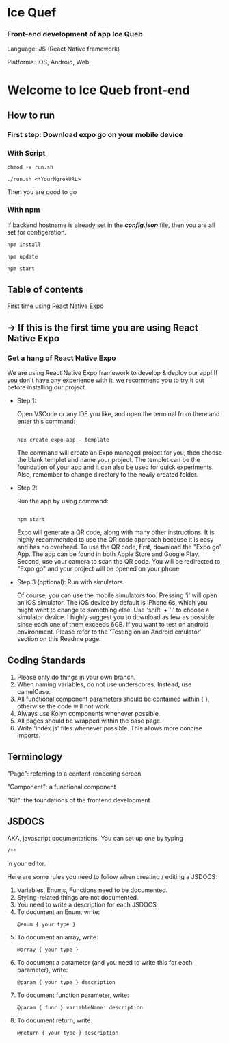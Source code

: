 # Ice Quef

### Front-end development of app Ice Queb

Language: JS (React Native framework)


Platforms: iOS, Android, Web

# Welcome to Ice Queb front-end

## How to run

### First step: Download expo go on your mobile device


### With Script
`chmod +x run.sh`

`./run.sh <*YourNgrokURL>`

Then you are good to go

### With npm
If backend hostname is already set in the ***config.json*** file, then you are all set for configeration.

`npm install`

`npm update`

`npm start`



## Table of contents




[First time using React Native Expo](https://github.com/algebra2boy/Ice-Quef/tree/Jianxin#--if-this-is-the-first-time-you-are-using-react-native-expo)




## -> If this is the first time you are using React Native Expo

### Get a hang of React Native Expo




We are using React Native Expo framework to develop & deploy our app!
If you don't have any experience with it, we recommend you to try it
out before installing our project. 

* Step 1:

   Open VSCode or any IDE you like, and open the terminal from there
and enter this command:

   ```

   npx create-expo-app --template

   ```

   The command will create an Expo managed project for you, then choose 
the blank templet and name your project. The templet can be the
foundation of your app and it can also be used for quick experiments.
Also, remember to change directory to the newly created folder.

* Step 2:

   Run the app by using command:

   ```

   npm start

   ```

   Expo will generate a QR code, along with many other instructions.
It is highly recommended to use the QR code approach because 
it is easy and has no overhead. To use the QR code, first, download
the "Expo go" App. The app can be found in both Apple Store and Google Play.
Second, use your camera to scan the QR code. You will be redirected to
"Expo go" and your project will be opened on your phone.


* Step 3 (optional):
   Run with simulators
  
   Of course, you can use the mobile simulators too. 
Pressing 'i' will open an iOS simulator. The iOS device by default is iPhone 6s, 
which you might want to change to something else. Use 'shift' + 'i' to choose a 
simulator device. I highly suggest you to download as few as possible since each 
one of them exceeds 6GB. If you want to test on android environment. Please refer 
to the 'Testing on an Android emulator' section on this Readme page.

## Coding Standards
1. Please only do things in your own branch.
2. When naming variables, do not use underscores. Instead, use camelCase.
3. All functional component parameters should be contained within { },
   otherwise the code will not work.
4. Always use Kolyn components whenever possible.
5. All pages should be wrapped within the base page.
6. Write 'index.js' files whenever possible. This allows more concise imports.

## Terminology
"Page": referring to a content-rendering screen

"Component": a functional component

"Kit": the foundations of the frontend development

## JSDOCS
AKA, javascript documentations. You can set up one by typing

```
/**
```
in your editor.

Here are some rules you need to follow when creating / editing
a JSDOCS:

1. Variables, Enums, Functions need to be documented.
2. Styling-related things are not documented.
3. You need to write a description for each JSDOCS.
4. To document an Enum, write:
   ```
   @enum { your type }
   ```
5. To document an array, write:
   ```
   @array { your type }
   ```
6. To document a parameter (and you need to write this for each parameter), write:
   ```
   @param { your type } description
   ```
7. To document function parameter, write:
   ```
   @param { func } variableName: description
   ```
8. To document return, write:
   ```
   @return { your type } description
   ```
